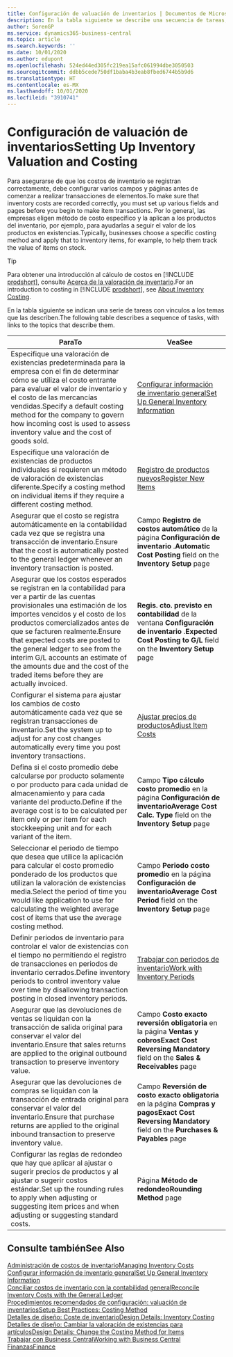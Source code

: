 ```yaml
---
title: Configuración de valuación de inventarios | Documentos de Microsoft
description: En la tabla siguiente se describe una secuencia de tareas, con vínculos a temas que las describen.
author: SorenGP
ms.service: dynamics365-business-central
ms.topic: article
ms.search.keywords: ''
ms.date: 10/01/2020
ms.author: edupont
ms.openlocfilehash: 524ed44ed305fc219ea15afc061994dbe3050503
ms.sourcegitcommit: ddbb5cede750df1baba4b3eab8fbed6744b5b9d6
ms.translationtype: HT
ms.contentlocale: es-MX
ms.lasthandoff: 10/01/2020
ms.locfileid: "3910741"
---
```

# <a name="setting-up-inventory-valuation-and-costing"></a><span data-ttu-id="0fcb1-103">Configuración de valuación de inventarios</span><span class="sxs-lookup"><span data-stu-id="0fcb1-103">Setting Up Inventory Valuation and Costing</span></span>

<span data-ttu-id="0fcb1-104">Para asegurarse de que los costos de inventario se registran correctamente, debe configurar varios campos y páginas antes de comenzar a realizar transacciones de elementos.</span><span class="sxs-lookup"><span data-stu-id="0fcb1-104">To make sure that inventory costs are recorded correctly, you must set up various fields and pages before you begin to make item transactions.</span></span> <span data-ttu-id="0fcb1-105">Por lo general, las empresas eligen método de costo específico y la aplican a los productos del inventario, por ejemplo, para ayudarlas a seguir el valor de los productos en existencias.</span><span class="sxs-lookup"><span data-stu-id="0fcb1-105">Typically, businesses choose a specific costing method and apply that to inventory items, for example, to help them track the value of items on stock.</span></span>  

> [!TIP]
> <span data-ttu-id="0fcb1-106">Para obtener una introducción al cálculo de costos en [!INCLUDE [prodshort](includes/prodshort.md)], consulte [Acerca de la valoración de inventario](finance-learn-about-costing.md).</span><span class="sxs-lookup"><span data-stu-id="0fcb1-106">For an introduction to costing in [!INCLUDE [prodshort](includes/prodshort.md)], see [About Inventory Costing](finance-learn-about-costing.md).</span></span>

<span data-ttu-id="0fcb1-107">En la tabla siguiente se indican una serie de tareas con vínculos a los temas que las describen.</span><span class="sxs-lookup"><span data-stu-id="0fcb1-107">The following table describes a sequence of tasks, with links to the topics that describe them.</span></span>

|<span data-ttu-id="0fcb1-108">**Para**</span><span class="sxs-lookup"><span data-stu-id="0fcb1-108">**To**</span></span>|<span data-ttu-id="0fcb1-109">**Vea**</span><span class="sxs-lookup"><span data-stu-id="0fcb1-109">**See**</span></span>|  
|------------|-------------|
|<span data-ttu-id="0fcb1-110">Especifique una valoración de existencias predeterminada para la empresa con el fin de determinar cómo se utiliza el costo entrante para evaluar el valor de inventario y el costo de las mercancías vendidas.</span><span class="sxs-lookup"><span data-stu-id="0fcb1-110">Specify a default costing method for the company to govern how incoming cost is used to assess inventory value and the cost of goods sold.</span></span>|[<span data-ttu-id="0fcb1-111">Configurar información de inventario general</span><span class="sxs-lookup"><span data-stu-id="0fcb1-111">Set Up General Inventory Information</span></span>](inventory-how-setup-general.md)|  
|<span data-ttu-id="0fcb1-112">Especifique una valoración de existencias de productos individuales si requieren un método de valoración de existencias diferente.</span><span class="sxs-lookup"><span data-stu-id="0fcb1-112">Specify a costing method on individual items if they require a different costing method.</span></span>|[<span data-ttu-id="0fcb1-113">Registro de productos nuevos</span><span class="sxs-lookup"><span data-stu-id="0fcb1-113">Register New Items</span></span>](inventory-how-register-new-items.md)|  
|<span data-ttu-id="0fcb1-114">Asegurar que el costo se registra automáticamente en la contabilidad cada vez que se registra una transacción de inventario.</span><span class="sxs-lookup"><span data-stu-id="0fcb1-114">Ensure that the cost is automatically posted to the general ledger whenever an inventory transaction is posted.</span></span>|<span data-ttu-id="0fcb1-115">Campo **Registro de costos automático** de la página **Configuración de inventario** .</span><span class="sxs-lookup"><span data-stu-id="0fcb1-115">**Automatic Cost Posting** field on the **Inventory Setup** page</span></span>|  
|<span data-ttu-id="0fcb1-116">Asegurar que los costos esperados se registran en la contabilidad para ver a partir de las cuentas provisionales una estimación de los importes vencidos y el costo de los productos comercializados antes de que se facturen realmente.</span><span class="sxs-lookup"><span data-stu-id="0fcb1-116">Ensure that expected costs are posted to the general ledger to see from the interim G/L accounts an estimate of the amounts due and the cost of the traded items before they are actually invoiced.</span></span>|<span data-ttu-id="0fcb1-117">**Regis. cto. previsto en contabilidad** de la ventana **Configuración de inventario** .</span><span class="sxs-lookup"><span data-stu-id="0fcb1-117">**Expected Cost Posting to G/L** field on the **Inventory Setup** page</span></span>|  
|<span data-ttu-id="0fcb1-118">Configurar el sistema para ajustar los cambios de costo automáticamente cada vez que se registran transacciones de inventario.</span><span class="sxs-lookup"><span data-stu-id="0fcb1-118">Set the system up to adjust for any cost changes automatically every time you post inventory transactions.</span></span>|[<span data-ttu-id="0fcb1-119">Ajustar precios de productos</span><span class="sxs-lookup"><span data-stu-id="0fcb1-119">Adjust Item Costs</span></span>](inventory-how-adjust-item-costs.md)|  
|<span data-ttu-id="0fcb1-120">Defina si el costo promedio debe calcularse por producto solamente o por producto para cada unidad de almacenamiento y para cada variante del producto.</span><span class="sxs-lookup"><span data-stu-id="0fcb1-120">Define if the average cost is to be calculated per item only or per item for each stockkeeping unit and for each variant of the item.</span></span>|<span data-ttu-id="0fcb1-121">Campo **Tipo cálculo costo promedio** en la página **Configuración de inventario**</span><span class="sxs-lookup"><span data-stu-id="0fcb1-121">**Average Cost Calc. Type** field on the **Inventory Setup** page</span></span>|  
|<span data-ttu-id="0fcb1-122">Seleccionar el periodo de tiempo que desea que utilice la aplicación para calcular el costo promedio ponderado de los productos que utilizan la valoración de existencias media.</span><span class="sxs-lookup"><span data-stu-id="0fcb1-122">Select the period of time you would like application to use for calculating the weighted average cost of items that use the average costing method.</span></span>|<span data-ttu-id="0fcb1-123">Campo **Periodo costo promedio** en la página **Configuración de inventario**</span><span class="sxs-lookup"><span data-stu-id="0fcb1-123">**Average Cost Period** field on the **Inventory Setup** page</span></span>|  
|<span data-ttu-id="0fcb1-124">Definir periodos de inventario para controlar el valor de existencias con el tiempo no permitiendo el registro de transacciones en periodos de inventario cerrados.</span><span class="sxs-lookup"><span data-stu-id="0fcb1-124">Define inventory periods to control inventory value over time by disallowing transaction posting in closed inventory periods.</span></span>|[<span data-ttu-id="0fcb1-125">Trabajar con periodos de inventario</span><span class="sxs-lookup"><span data-stu-id="0fcb1-125">Work with Inventory Periods</span></span>](finance-how-to-work-with-inventory-periods.md)|  
|<span data-ttu-id="0fcb1-126">Asegurar que las devoluciones de ventas se liquidan con la transacción de salida original para conservar el valor del inventario.</span><span class="sxs-lookup"><span data-stu-id="0fcb1-126">Ensure that sales returns are applied to the original outbound transaction to preserve inventory value.</span></span>|<span data-ttu-id="0fcb1-127">Campo **Costo exacto reversión obligatoria** en la página **Ventas y cobros**</span><span class="sxs-lookup"><span data-stu-id="0fcb1-127">**Exact Cost Reversing Mandatory** field on the **Sales & Receivables** page</span></span>|  
|<span data-ttu-id="0fcb1-128">Asegurar que las devoluciones de compras se liquidan con la transacción de entrada original para conservar el valor del inventario.</span><span class="sxs-lookup"><span data-stu-id="0fcb1-128">Ensure that purchase returns are applied to the original inbound transaction to preserve inventory value.</span></span>|<span data-ttu-id="0fcb1-129">Campo **Reversión de costo exacto obligatoria** en la página **Compras y pagos**</span><span class="sxs-lookup"><span data-stu-id="0fcb1-129">**Exact Cost Reversing Mandatory** field on the **Purchases & Payables** page</span></span>|
|<span data-ttu-id="0fcb1-130">Configurar las reglas de redondeo que hay que aplicar al ajustar o sugerir precios de productos y al ajustar o sugerir costos estándar.</span><span class="sxs-lookup"><span data-stu-id="0fcb1-130">Set up the rounding rules to apply when adjusting or suggesting item prices and when adjusting or suggesting standard costs.</span></span>|<span data-ttu-id="0fcb1-131">Página **Método de redondeo**</span><span class="sxs-lookup"><span data-stu-id="0fcb1-131">**Rounding Method** page</span></span>|  

## <a name="see-also"></a><span data-ttu-id="0fcb1-132">Consulte también</span><span class="sxs-lookup"><span data-stu-id="0fcb1-132">See Also</span></span>

[<span data-ttu-id="0fcb1-133">Administración de costos de inventario</span><span class="sxs-lookup"><span data-stu-id="0fcb1-133">Managing Inventory Costs</span></span>](finance-manage-inventory-costs.md)  
[<span data-ttu-id="0fcb1-134">Configurar información de inventario general</span><span class="sxs-lookup"><span data-stu-id="0fcb1-134">Set Up General Inventory Information</span></span>](inventory-how-setup-general.md)  
[<span data-ttu-id="0fcb1-135">Conciliar costos de inventario con la contabilidad general</span><span class="sxs-lookup"><span data-stu-id="0fcb1-135">Reconcile Inventory Costs with the General Ledger</span></span>](finance-how-to-post-inventory-costs-to-the-general-ledger.md)  
[<span data-ttu-id="0fcb1-136">Procedimientos recomendados de configuración: valuación de inventarios</span><span class="sxs-lookup"><span data-stu-id="0fcb1-136">Setup Best Practices: Costing Method</span></span>](setup-best-practices-costing-method.md)  
[<span data-ttu-id="0fcb1-137">Detalles de diseño: Coste de inventario</span><span class="sxs-lookup"><span data-stu-id="0fcb1-137">Design Details: Inventory Costing</span></span>](design-details-inventory-costing.md)  
[<span data-ttu-id="0fcb1-138">Detalles de diseño: Cambiar la valoración de existencias para artículos</span><span class="sxs-lookup"><span data-stu-id="0fcb1-138">Design Details: Change the Costing Method for Items</span></span>](design-details-changing-costing-methods.md)  
[<span data-ttu-id="0fcb1-139">Trabajar con Business Central</span><span class="sxs-lookup"><span data-stu-id="0fcb1-139">Working with Business Central</span></span>](ui-work-product.md)  
[<span data-ttu-id="0fcb1-140">Finanzas</span><span class="sxs-lookup"><span data-stu-id="0fcb1-140">Finance</span></span>](finance.md)  
